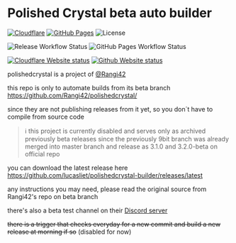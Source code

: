 # Polished Crystal beta auto builder
[![Cloudflare](https://img.shields.io/badge/Cloudflare%20Pages-F38020?logo=cloudflarepages&logoColor=white)](https://polishedcrystal-builder.pages.dev/)
[![GitHub Pages](https://img.shields.io/badge/GitHub%20Pages-121013?logo=github&logoColor=white)](https://lucasliet.github.io/polishedcrystal-builder/)
![License](https://img.shields.io/github/license/lucasliet/polishedcrystal-builder?logo=gitbook&labelColor=%23262c31&color=red&logoColor=white)

![Release Workflow Status](https://img.shields.io/github/actions/workflow/status/lucasliet/polishedcrystal-builder/release.yml?logo=github&label=Release%20Build&labelColor=%23262c31)
![GitHub Pages Workflow Status](https://img.shields.io/github/actions/workflow/status/lucasliet/polishedcrystal-builder/prepare-web-deploy.yml?logo=github&label=Web%20Build&labelColor=%23262c31)

[![Cloudflare Website status](https://img.shields.io/website-up-down-green-red/https/polishedcrystal-builder.pages.dev.svg?logo=cloudflarepages&label=Cloudflare%20Website%20Status&labelColor=%23262c31&logoColor=white)](https://polishedcrystal-builder.pages.dev)
[![Github Website status](https://img.shields.io/website-up-down-green-red/https/polishedcrystal-builder.pages.dev.svg?logo=github&label=Github%20Website%20Status&labelColor=%23262c31&logoColor=white)](https://lucasliet.github.io/polishedcrystal-builder/)

polishedcrystal is a project of [@Rangi42](https://github.com/Rangi42)

this repo is only to automate builds from its beta branch https://github.com/Rangi42/polishedcrystal/

since they are not publishing releases from it yet, so you don´t have to compile from source code

> ℹ️ this project is currently disabled and serves only as archived previously beta releases since the previously 9bit branch was already merged into master branch and release as 3.1.0 and 3.2.0-beta on official repo

you can download the latest release here https://github.com/lucasliet/polishedcrystal-builder/releases/latest

any instructions you may need, please read the original source from Rangi42's repo on beta branch

there's also a beta test channel on their [Discord server](https://discord.com/invite/ZK5pqK8)

~~there is a trigger that checks everyday for a new commit and build a new release at morning if so~~ (disabled for now)